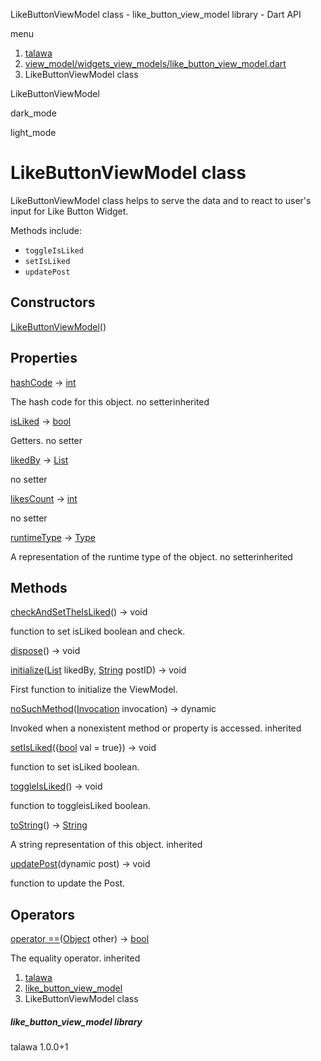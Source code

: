 




LikeButtonViewModel class - like\_button\_view\_model library - Dart API







menu

1. [talawa](../index.html)
2. [view\_model/widgets\_view\_models/like\_button\_view\_model.dart](../file-___home_harshil_Desktop_open-source_palisadoes_talawa_lib_view_model_widgets_view_models_like_button_view_model/)
3. LikeButtonViewModel class

LikeButtonViewModel


dark\_mode

light\_mode




# LikeButtonViewModel class


LikeButtonViewModel class helps to serve the data and to react to user's input for Like Button Widget.

Methods include:

* `toggleIsLiked`
* `setIsLiked`
* `updatePost`

## Constructors

[LikeButtonViewModel](../file-___home_harshil_Desktop_open-source_palisadoes_talawa_lib_view_model_widgets_view_models_like_button_view_model/LikeButtonViewModel/LikeButtonViewModel.html)()




## Properties

[hashCode](https://api.flutter.dev/flutter/dart-core/Object/hashCode.html)
→ [int](https://api.flutter.dev/flutter/dart-core/int-class.html)

The hash code for this object.
no setterinherited

[isLiked](../file-___home_harshil_Desktop_open-source_palisadoes_talawa_lib_view_model_widgets_view_models_like_button_view_model/LikeButtonViewModel/isLiked.html)
→ [bool](https://api.flutter.dev/flutter/dart-core/bool-class.html)

Getters.
no setter

[likedBy](../file-___home_harshil_Desktop_open-source_palisadoes_talawa_lib_view_model_widgets_view_models_like_button_view_model/LikeButtonViewModel/likedBy.html)
→ [List](https://api.flutter.dev/flutter/dart-core/List-class.html)

no setter

[likesCount](../file-___home_harshil_Desktop_open-source_palisadoes_talawa_lib_view_model_widgets_view_models_like_button_view_model/LikeButtonViewModel/likesCount.html)
→ [int](https://api.flutter.dev/flutter/dart-core/int-class.html)

no setter

[runtimeType](https://api.flutter.dev/flutter/dart-core/Object/runtimeType.html)
→ [Type](https://api.flutter.dev/flutter/dart-core/Type-class.html)

A representation of the runtime type of the object.
no setterinherited



## Methods

[checkAndSetTheIsLiked](../file-___home_harshil_Desktop_open-source_palisadoes_talawa_lib_view_model_widgets_view_models_like_button_view_model/LikeButtonViewModel/checkAndSetTheIsLiked.html)()
→ void


function to set isLiked boolean and check.

[dispose](../file-___home_harshil_Desktop_open-source_palisadoes_talawa_lib_view_model_widgets_view_models_like_button_view_model/LikeButtonViewModel/dispose.html)()
→ void



[initialize](../file-___home_harshil_Desktop_open-source_palisadoes_talawa_lib_view_model_widgets_view_models_like_button_view_model/LikeButtonViewModel/initialize.html)([List](https://api.flutter.dev/flutter/dart-core/List-class.html) likedBy, [String](https://api.flutter.dev/flutter/dart-core/String-class.html) postID)
→ void


First function to initialize the ViewModel.

[noSuchMethod](https://api.flutter.dev/flutter/dart-core/Object/noSuchMethod.html)([Invocation](https://api.flutter.dev/flutter/dart-core/Invocation-class.html) invocation)
→ dynamic


Invoked when a nonexistent method or property is accessed.
inherited

[setIsLiked](../file-___home_harshil_Desktop_open-source_palisadoes_talawa_lib_view_model_widgets_view_models_like_button_view_model/LikeButtonViewModel/setIsLiked.html)({[bool](https://api.flutter.dev/flutter/dart-core/bool-class.html) val = true})
→ void


function to set isLiked boolean.

[toggleIsLiked](../file-___home_harshil_Desktop_open-source_palisadoes_talawa_lib_view_model_widgets_view_models_like_button_view_model/LikeButtonViewModel/toggleIsLiked.html)()
→ void


function to toggleisLiked boolean.

[toString](https://api.flutter.dev/flutter/dart-core/Object/toString.html)()
→ [String](https://api.flutter.dev/flutter/dart-core/String-class.html)


A string representation of this object.
inherited

[updatePost](../file-___home_harshil_Desktop_open-source_palisadoes_talawa_lib_view_model_widgets_view_models_like_button_view_model/LikeButtonViewModel/updatePost.html)(dynamic post)
→ void


function to update the Post.



## Operators

[operator ==](https://api.flutter.dev/flutter/dart-core/Object/operator_equals.html)([Object](https://api.flutter.dev/flutter/dart-core/Object-class.html) other)
→ [bool](https://api.flutter.dev/flutter/dart-core/bool-class.html)


The equality operator.
inherited



 


1. [talawa](../index.html)
2. [like\_button\_view\_model](../file-___home_harshil_Desktop_open-source_palisadoes_talawa_lib_view_model_widgets_view_models_like_button_view_model/)
3. LikeButtonViewModel class

##### like\_button\_view\_model library





talawa
1.0.0+1






